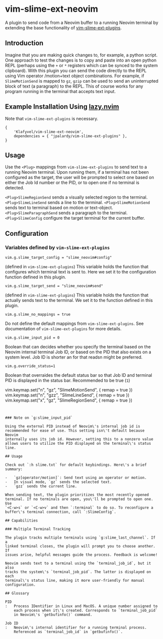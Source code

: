 # vim-slime-ext-neovim

A plugin to send code from a Neovim buffer to a running Neovim terminal by extending the base functionality of [vim-slime-ext-plugins](https://github.com/jpalardy/vim-slime-ext-plugins/).

## Introduction

Imagine that you are making quick changes to, for example, a python script.  One approach to test the changes is to copy and paste into an open python REPL (perhaps using the `+` or `*` registers which can be synced to the system clipboard).  With this plugin you can send the code directly to the REPL using Vim operator /motion+text object combinations. For example, if `SlimeMotionSend` is mapped to `gz`, `gzip` can be used to send an uninterrupted block of text (a paragraph) to the REPL. This of course works for any program running in the terminal that accepts text input.

## Example Installation Using [lazy.nvim](https://github.com/folke/lazy.nvim)

Note that `vim-slime-ext-plugins` is necessary.

```
{
    'Klafyvel/vim-slime-ext-neovim',
    dependencies = { "jpalardy/vim-slime-ext-plugins" },
}
```

## Usage

Use the `<Plug>` mappings from `vim-slime-ext-plugins` to send text to a running Neovim terminal. Upon running them, if a terminal has not been configured as the target, the user will be prompted to select one based on either the Job Id number or the PID, or to open one if no terminal is detected.

`<Plug>SlimeRegionSend` sends a visually selected region to the terminal.
`<Plug>SlimeLineSend` sends a line to the terminal.
`<Plug>SlimeMotionSend` sends text to terminal based on motion or text-object.
`<Plug>SlimeParagraphSend` sends a paragraph to the terminal.
`<Plug>SlimeConfig` configure the target terminal for the current buffer.

## Configuration

### Variables defined by `vim-slime-ext-plugins`

```
vim.g.slime_target_config = "slime_neovim#config"
```

(defined in `vim-slime-ext-plugins`) This variable holds the function that configures which terminal text is sent to. Here we set it to the configuration function defined in this plugin. 


```
vim.g.slime_target_send = "slime_neovim#send"
```

(defined in `vim-slime-ext-plugins`) This variable holds the function that actually sends text to the terminal. We set it to the function defined in this plugin.


```
vim.g.slime_no_mappings = true
```

Do not define the default mappings from `vim-slime-ext-plugins`.  See documentation of `vim-slime-ext-plugins` for more details.


```
vim.g.slime_input_pid = 0
```

Boolean that can decides whether you specify the terminal based on the Neovim internal terminal Job ID, or based on the PID that also exists on a system level. Job ID is shorter an for that readsn might be preferred.


```
vim.g.override_status=1
```

Boolean that overraides the default status bar so that Job ID and terminal PID is displayed in the status bar. Recommended to be true (`1`)




vim.keymap.set("n", "gz", "<Plug>SlimeMotionSend", { remap = true })
vim.keymap.set("n", "gzz", "<Plug>SlimeLineSend", { remap = true })
vim.keymap.set("x", "gz", "<Plug>SlimeRegionSend", { remap = true })
```


### Note on `g:slime_input_pid`

Using the external PID instead of Neovim\'s internal job id is
recommended for ease of use. This setting isn\'t default because Neovim
internally uses its job id. However, setting this to a nonzero value
allows users to utilize the PID displayed on the terminal\'s status
line.

## Usage

Check out `:h slime.txt` for default keybindings. Here\'s a brief
summary:

-   `gz[operator/motion]`: Send text using an operator or motion.
-   In visual mode, `gz` sends the selected text.
-   `gzz` sends the current line.

When sending text, the plugin prioritizes the most recently opened
terminal. If no terminals are open, you\'ll be prompted to open one. Use
`<C-w>s` or `<C-w>v` and then `:terminal` to do so. To reconfigure a
buffer\'s terminal connection, call `:SlimeConfig`.

## Capabilities

### Multiple Terminal Tracking

The plugin tracks multiple terminals using `g:slime_last_channel`. If a
linked terminal closes, the plugin will prompt you to choose another. If
issues arise, helpful messages guide the process. Feedback is welcome!

Neovim sends text to a terminal using the `terminal_job_id`, but it also
tracks the system\'s `terminal_job_pid`. The latter is displayed on each
terminal\'s status line, making it more user-friendly for manual
configuration.

## Glossary

PID
:   Process IDentifier in Linux and MacOS. A unique number assigned to
    each process when it\'s created. Corresponds to `terminal_job_pid`
    in Neovim\'s `getbufinfo()` command.

Job ID
:   Neovim\'s internal identifier for a running terminal process.
    Referenced as `terminal_job_id` in `getbufinfo()`.
